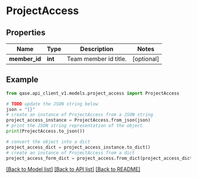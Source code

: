 # ProjectAccess


## Properties

Name | Type | Description | Notes
------------ | ------------- | ------------- | -------------
**member_id** | **int** | Team member id title. | [optional] 

## Example

```python
from qase.api_client_v1.models.project_access import ProjectAccess

# TODO update the JSON string below
json = "{}"
# create an instance of ProjectAccess from a JSON string
project_access_instance = ProjectAccess.from_json(json)
# print the JSON string representation of the object
print(ProjectAccess.to_json())

# convert the object into a dict
project_access_dict = project_access_instance.to_dict()
# create an instance of ProjectAccess from a dict
project_access_form_dict = project_access.from_dict(project_access_dict)
```
[[Back to Model list]](../README.md#documentation-for-models) [[Back to API list]](../README.md#documentation-for-api-endpoints) [[Back to README]](../README.md)


